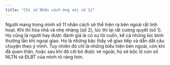 ```yaml
---
title: "Chỉ số Nhân cách ứng với số 11"
---
```

Người mang trong mình số 11 nhân cách sẽ thể hiện ra bên ngoài rất linh hoạt. Khi thì hòa nhã và nhẹ nhàng (số 2), lúc thì lại rất cương quyết (số 1). Họ cũng là người hay được đánh giá là có sự lôi cuốn, kể cả những lúc bình thường lẫn khi ngoại giao. Họ là những bậc thầy về giao tiếp và dẫn dắt câu chuyện theo ý mình. Tuy nhiên đó chỉ là những biểu hiện bên ngoài, còn khi đã quen thân, hoặc sau khi đã cởi bỏ được vẻ ngoài, họ sẽ bộc lộ con số NLTN và ĐLBT của mình rõ ràng hơn.